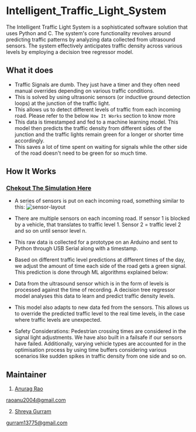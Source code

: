# Intelligent_Traffic_Light_System

The Intelligent Traffic Light System is a sophisticated software solution that uses Python and C. The system's core functionality revolves around predicting traffic patterns by analyzing data collected from ultrasound sensors. The system effectively anticipates traffic density across various levels by employing a decision tree regressor model.

What it does
------------
- Traffic Signals are dumb. They just have a timer and they often need manual overrides depending on various traffic conditions.
- This is solved by using ultrasonic sensors (or inductive ground detection loops) at the junction of the traffic light.
- This allows us to detect different levels of traffic from each incoming road. Please refer to the below `How It Works` section to know more
- This data is timestamped and fed to a machine learning model. This model then predicts the traffic density from different sides of the junction and the traffic lights remain green for a longer or shorter time accordingly.
- This saves a lot of time spent on waiting for signals while the other side of the road doesn't need to be green for so much time.

How It Works
-------------

### [Chekout The Simulation Here](https://wokwi.com/projects/349433108451295826)

- A series of sensors is put on each incoming road, something similar to this:
![sensor-layout](https://cdn.discordapp.com/attachments/1080892669313699881/1142152738579415050/image.png)

- There are multiple sensors on each incoming road. If sensor 1 is blocked by a vehicle, that translates to traffic level 1. Sensor 2 = traffic level 2 and so on until sensor level n.
- This raw data is collected for a prototype on an Arduino and sent to Python through USB Serial along with a timestamp.
- Based on different traffic level predictions at different times of the day, we adjust the amount of time each side of the road gets a green signal. This prediction is done through ML algorithms explained below:

- Data from the ultrasound sensor which is in the form of levels is processed against the time of recording. A decision tree regressor model analyses this data to learn and predict traffic density levels. 
- This model also adapts to new data fed from the sensors. This allows us to override the predicted traffic level to the real time levels, in the case where traffic levels are unexpected.
- Safety Considerations: Pedestrian crossing times are considered in the signal light adjustments. We have also built in a failsafe if our sensors have failed. Additionally, varying vehicle types are accounted for in the optimisation process by using time buffers considering various scenarios like sudden spikes in traffic density from one side and so on.

## Maintainer

1. [Anurag Rao](https://github.com/anuragrao04)

[raoanu2004@gmail.com](mailto:raoanu2004@gmail.com)

2. [Shreya Gurram](https://github.com/bun137)

[gurram13775@gmail.com](mailto:gurram13775@gmail.com)



